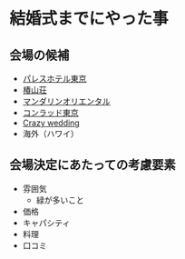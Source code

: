# 結婚式までにやった事

## 会場の候補

- [パレスホテル東京](http://www.palacehoteltokyo.com/)
- [椿山荘](https://hotel-chinzanso-tokyo.jp/)
- [マンダリンオリエンタル](http://www.mandarinoriental.co.jp/tokyo/)
- [コンラッド東京](http://www.conradtokyo.co.jp/)
- [Crazy wedding](https://www.crazywedding.jp/)
- 海外（ハワイ）

## 会場決定にあたっての考慮要素

- 雰囲気
  - 緑が多いこと
- 価格
- キャパシティ
- 料理
- 口コミ
